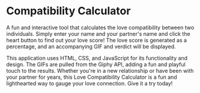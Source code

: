 <h1>Compatibility Calculator</h1>

A fun and interactive tool that calculates the love compatibility between two individuals. Simply enter your name and your partner's name and click the heart button to find out your love score! The love score is generated as a percentage, and an accompanying GIF and verdict will be displayed.

This application uses HTML, CSS, and JavaScript for its functionality and design. The GIFs are pulled from the Giphy API, adding a fun and playful touch to the results. Whether you're in a new relationship or have been with your partner for years, this Love Compatibility Calculator is a fun and lighthearted way to gauge your love connection. Give it a try today!
